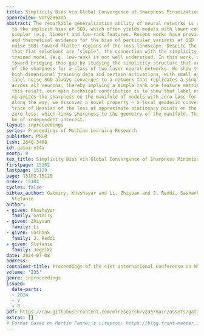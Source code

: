 ```yaml
---
title: Simplicity Bias via Global Convergence of Sharpness Minimization
openreview: VUTyzH63Xa
abstract: The remarkable generalization ability of neural networks is usually attributed
  to the implicit bias of SGD, which often yields models with lower complexity using
  simpler (e.g. linear) and low-rank features. Recent works have provided empirical
  and theoretical evidence for the bias of particular variants of SGD (such as label
  noise SGD) toward flatter regions of the loss landscape. Despite the folklore intuition
  that flat solutions are ’simple’, the connection with the simplicity of the final
  trained model (e.g. low-rank) is not well understood. In this work, we take a step
  toward bridging this gap by studying the simplicity structure that arises from minimizers
  of the sharpness for a class of two-layer neural networks. We show that, for any
  high dimensional training data and certain activations, with small enough step size,
  label noise SGD always converges to a network that replicates a single linear feature
  across all neurons; thereby implying a simple rank one feature matrix. To obtain
  this result, our main technical contribution is to show that label noise SGD always
  minimizes the sharpness on the manifold of models with zero loss for two-layer networks.
  Along the way, we discover a novel property — a local geodesic convexity — of the
  trace of Hessian of the loss at approximate stationary points on the manifold of
  zero loss, which links sharpness to the geometry of the manifold. This tool may
  be of independent interest.
layout: inproceedings
series: Proceedings of Machine Learning Research
publisher: PMLR
issn: 2640-3498
id: gatmiry24a
month: 0
tex_title: Simplicity Bias via Global Convergence of Sharpness Minimization
firstpage: 15102
lastpage: 15129
page: 15102-15129
order: 15102
cycles: false
bibtex_author: Gatmiry, Khashayar and Li, Zhiyuan and J. Reddi, Sashank and Jegelka,
  Stefanie
author:
- given: Khashayar
  family: Gatmiry
- given: Zhiyuan
  family: Li
- given: Sashank
  family: J. Reddi
- given: Stefanie
  family: Jegelka
date: 2024-07-08
address:
container-title: Proceedings of the 41st International Conference on Machine Learning
volume: '235'
genre: inproceedings
issued:
  date-parts:
  - 2024
  - 7
  - 8
pdf: https://raw.githubusercontent.com/mlresearch/v235/main/assets/gatmiry24a/gatmiry24a.pdf
extras: []
# Format based on Martin Fenner's citeproc: https://blog.front-matter.io/posts/citeproc-yaml-for-bibliographies/
---
```

